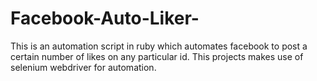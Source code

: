 # Facebook-Auto-Liker-
This is an automation script in ruby which automates facebook to post a certain number of likes on any particular id. This projects makes use of selenium webdriver for automation. 
